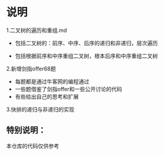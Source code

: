 # 说明

1.二叉树的遍历和重组.md

- 包括二叉树的：前序、中序、后序的递归和非递归，层次遍历

- 包括根据前序和中序重组二叉树，根本后序和中序重组二叉树

2.新增剑指offer68题

- 每题都是通过牛客网的编程通过
- 一些题借鉴了剑指offer和一些公开讨论的代码
- 有些给出自己的思考和扩展

3.快排的递归与非递归的实现









## 特别说明：
本仓库的代码仅供参考